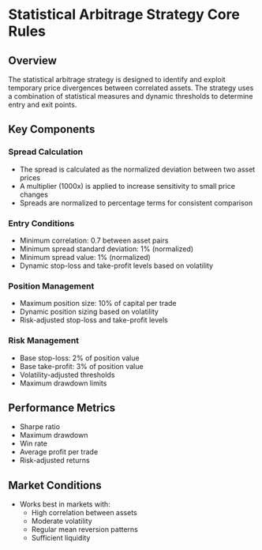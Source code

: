 # Statistical Arbitrage Strategy Core Rules

## Overview
The statistical arbitrage strategy is designed to identify and exploit temporary price divergences between correlated assets. The strategy uses a combination of statistical measures and dynamic thresholds to determine entry and exit points.

## Key Components

### Spread Calculation
- The spread is calculated as the normalized deviation between two asset prices
- A multiplier (1000x) is applied to increase sensitivity to small price changes
- Spreads are normalized to percentage terms for consistent comparison

### Entry Conditions
- Minimum correlation: 0.7 between asset pairs
- Minimum spread standard deviation: 1% (normalized)
- Minimum spread value: 1% (normalized)
- Dynamic stop-loss and take-profit levels based on volatility

### Position Management
- Maximum position size: 10% of capital per trade
- Dynamic position sizing based on volatility
- Risk-adjusted stop-loss and take-profit levels

### Risk Management
- Base stop-loss: 2% of position value
- Base take-profit: 3% of position value
- Volatility-adjusted thresholds
- Maximum drawdown limits

## Performance Metrics
- Sharpe ratio
- Maximum drawdown
- Win rate
- Average profit per trade
- Risk-adjusted returns

## Market Conditions
- Works best in markets with:
  - High correlation between assets
  - Moderate volatility
  - Regular mean reversion patterns
  - Sufficient liquidity 